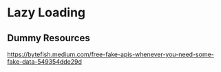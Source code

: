 # Lazy Loading

## Dummy Resources
https://bytefish.medium.com/free-fake-apis-whenever-you-need-some-fake-data-549354dde29d
